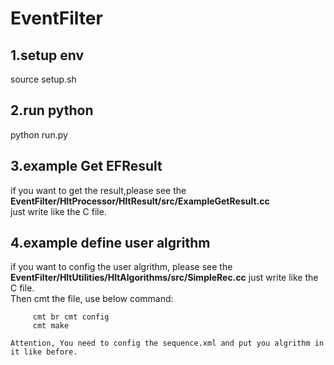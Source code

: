 # EventFilter

## 1.setup env  
  
source setup.sh  
  
## 2.run python  
  
python run.py  
  
## 3.example Get EFResult
   if you want to get the result,please see the  
           **EventFilter/HltProcessor/HltResult/src/ExampleGetResult.cc**   
   just write like the C file. 

## 4.example define user algrithm  
  
   if you want to config the user algrithm, please see the  
          **EventFilter/HltUtilities/HltAlgorithms/src/SimpleRec.cc**
   just write like the C file.  
   Then cmt the file, use below command:  
   
         cmt br cmt config  
         cmt make  
       
    Attention, You need to config the sequence.xml and put you algrithm in it like before.
   
